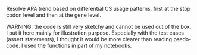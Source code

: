 Resolve APA trend based on differential CS usage patterns, first at the stop
codon level and then at the gene level.

WARNING: the code is still very sketchy and cannot be used out of the box. I put
it here mainly for illustration purpose. Especially with the test cases (assert
statements), I thought it would be more clearer than reading psedo-code. I used
the functions in part of my notebooks.
